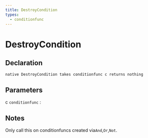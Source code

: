 ```yaml
---
title: DestroyCondition
types:
  - conditionfunc
---
```


# DestroyCondition

## Declaration

```jass
native DestroyCondition takes conditionfunc c returns nothing
```

## Parameters
c `conditionfunc`
: 

## Notes 
Only call this on conditionfuncs created via`And`,`Or`,`Not`.

